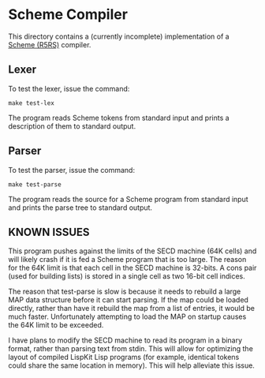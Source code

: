 Scheme Compiler
===============

This directory contains a (currently incomplete) implementation of a
[Scheme (R5RS)](http://www.schemers.org/Documents/Standards/R5RS/) compiler.



Lexer
-----

To test the lexer, issue the command:

	make test-lex

The program reads Scheme tokens from standard input and prints a description of
them to standard output.



Parser
------

To test the parser, issue the command:

	make test-parse

The program reads the source for a Scheme program from standard input and prints
the parse tree to standard output.



KNOWN ISSUES
------------

This program pushes against the limits of the SECD machine (64K cells) and
will likely crash if it is fed a Scheme program that is too large.  The reason
for the 64K limit is that each cell in the SECD machine is 32-bits.  A cons pair
(used for building lists) is stored in a single cell as two 16-bit cell indices.

The reason that test-parse is slow is because it needs to rebuild a large MAP
data structure before it can start parsing.  If the map could be loaded directly,
rather than have it rebuild the map from a list of entries, it would be much
faster.  Unfortunately attempting to load the MAP on startup causes the 64K
limit to be exceeded.

I have plans to modify the SECD machine to read its program in a binary format,
rather than parsing text from stdin.  This will allow for optimizing the layout
of compiled LispKit Lisp programs (for example, identical tokens could share the
same location in memory).  This will help alleviate this issue.


